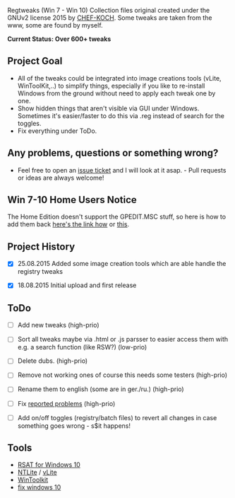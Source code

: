 Regtweaks (Win 7 - Win 10) Collection files original created under the GNUv2 license 2015 by [CHEF-KOCH](https://github.com/CHEF-KOCH). Some tweaks are taken from the www, some are found by myself.


**Current Status: Over 600+ tweaks**


Project Goal
------------

* All of the tweaks could be integrated into image creations tools (vLite, WinToolKit,..) to simplify things, especially if you like to re-install Windows from the ground without need to apply each tweak one by one.
* Show hidden things that aren't visible via GUI under Windows. Sometimes it's easier/faster to do this via .reg instead of search for the toggles.
* Fix everything under ToDo.



Any problems, questions or something wrong?
------------

* Feel free to open an [issue ticket](https://github.com/CHEF-KOCH/regtweaks/issues) and I will look at it asap. - Pull requests or ideas are always welcome!




Win 7-10 Home Users Notice
------------

The Home Edition doesn't support the GPEDIT.MSC stuff, so here is how to add them back [here's the link how](http://drudger.deviantart.com/art/Add-GPEDIT-msc-215792914) or [this](http://www.askvg.com/how-to-enable-group-policy-editor-gpedit-msc-in-windows-7-home-premium-home-basic-and-starter-editions/).



Project History
------------

- [x] 25.08.2015	Added some image creation tools which are able handle the registry tweaks
- [x] 18.08.2015	Initial upload and first release



ToDo
------------

- [ ] Add new tweaks (high-prio)
- [ ] Sort all tweaks maybe via .html or .js parsser to easier access them with e.g. a search function (like RSW?) (low-prio)
- [ ] Delete dubs. (high-prio)
- [ ] Remove not working ones of course this needs some testers (high-prio)
- [ ] Rename them to english (some are in ger./ru.) (high-prio)
- [ ] Fix [reported problems](https://github.com/CHEF-KOCH/regtweaks/issues) (high-prio)
- [ ] Add on/off toggles (registry/batch files) to revert all changes in case something goes wrong - s$it happens! 



Tools
------------

* [RSAT for Windows 10](https://www.microsoft.com/en-us/download/details.aspx?id=45520)
* [NTLite](https://www.ntlite.com) / [vLite](http://www.vlite.net/)
* [WinToolkit](https://www.Wincert.net)
* [fix windows 10](https://fix10.isleaked.com/)
